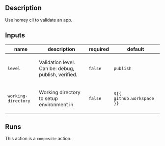 <!-- action-docs-header source="action.yaml" -->

<!-- action-docs-header source="action.yaml" -->

<!-- action-docs-description source="action.yaml" -->
## Description

Use homey cli to validate an app.
<!-- action-docs-description source="action.yaml" -->

<!-- action-docs-inputs source="action.yaml" -->
## Inputs

| name | description | required | default |
| --- | --- | --- | --- |
| `level` | <p>Validation level. Can be: debug, publish, verified.</p> | `false` | `publish` |
| `working-directory` | <p>Working directory to setup environment in.</p> | `false` | `${{ github.workspace }}` |
<!-- action-docs-inputs source="action.yaml" -->

<!-- action-docs-outputs source="action.yaml" -->

<!-- action-docs-outputs source="action.yaml" -->

<!-- action-docs-runs source="action.yaml" -->
## Runs

This action is a `composite` action.
<!-- action-docs-runs source="action.yaml" -->

